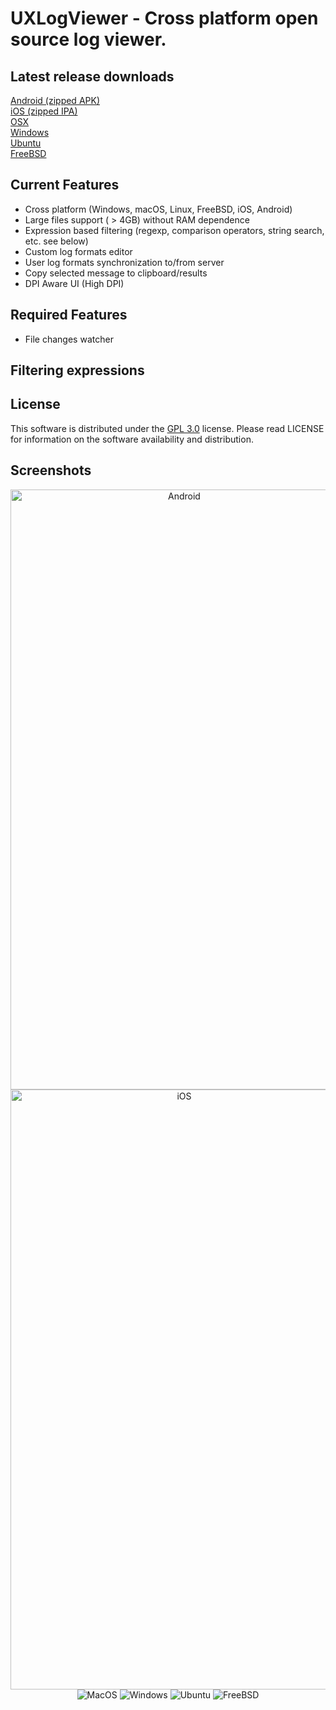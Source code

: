 
# UXLogViewer - Cross platform open source log viewer.

## Latest release downloads
<p>
	<a href="https://github.com/os-v/UXLogViewer/files/5804194/UXLogViewer-1.0.1-Android.zip">Android (zipped APK)</a><br>
	<a href="https://github.com/os-v/UXLogViewer/files/5804196/UXLogViewer-1.0.1-iOS.zip">iOS (zipped IPA)</a><br>
	<a href="https://github.com/os-v/UXLogViewer/files/5804474/UXLogViewer-1.0.1-MacOS.zip">OSX</a><br>
	<a href="https://github.com/os-v/UXLogViewer/files/5806650/UXLogViewer-1.0.1-Windows.zip">Windows</a><br>
	<a href="https://github.com/os-v/UXLogViewer/files/5804455/UXLogViewer-1.0.1-Ubuntu.zip">Ubuntu</a><br>
	<a href="https://github.com/os-v/UXLogViewer/files/5804441/UXLogViewer-1.0.1-FreeBSD.zip">FreeBSD</a><br>
</p>


## Current Features
- Cross platform (Windows, macOS, Linux, FreeBSD, iOS, Android)
- Large files support ( > 4GB) without RAM dependence
- Expression based filtering (regexp, comparison operators, string search, etc. see below)
- Custom log formats editor
- User log formats synchronization to/from server
- Copy selected message to clipboard/results
- DPI Aware UI (High DPI)

## Required Features
- File changes watcher

## Filtering expressions

## License
This software is distributed under the [GPL 3.0](https://github.com/os-v/UXLogViewer/blob/master/LICENSE) license. Please read LICENSE for information on the software availability and distribution.

## Screenshots
<p align="center">
	<img alt="Android" src="https://user-images.githubusercontent.com/73893487/104474505-a98c7a80-55f0-11eb-938e-dcd7bc1b933f.png" width="540" height="960"/>
	<img alt="iOS" src="https://user-images.githubusercontent.com/73893487/104474516-ad200180-55f0-11eb-832d-863a3abf1702.png" width="540" height="960"/>
	<img alt="MacOS" src="https://user-images.githubusercontent.com/73893487/104474524-ae512e80-55f0-11eb-927d-fb19ae06ca9e.png"/>
	<img alt="Windows" src="https://user-images.githubusercontent.com/73893487/104474534-b01af200-55f0-11eb-991d-2a29f2e34000.png"/>
	<img alt="Ubuntu" src="https://user-images.githubusercontent.com/73893487/104474530-aee9c500-55f0-11eb-8a2a-4b3c7c1c2c33.png"/>
	<img alt="FreeBSD" src="https://user-images.githubusercontent.com/73893487/104474511-abeed480-55f0-11eb-887f-eb572b7eca9e.png"/>
</p>



